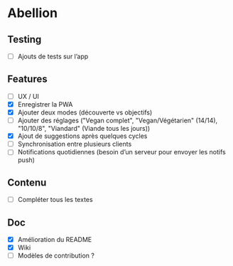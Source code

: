 # Abellion

## Testing

- [ ] Ajouts de tests sur l’app

## Features

- [ ] UX / UI
- [x] Enregistrer la PWA
- [x] Ajouter deux modes (découverte vs objectifs)
- [ ] Ajouter des réglages ("Vegan complet", "Vegan/Végétarien" (14/14), "10/10/8", "Viandard" (Viande tous les jours))
- [x] Ajout de suggestions après quelques cycles
- [ ] Synchronisation entre plusieurs clients
- [ ] Notifications quotidiennes (besoin d’un serveur pour envoyer les notifs push)

## Contenu

- [ ] Compléter tous les textes

## Doc

- [x] Amélioration du README
- [x] Wiki
- [ ] Modèles de contribution ?
